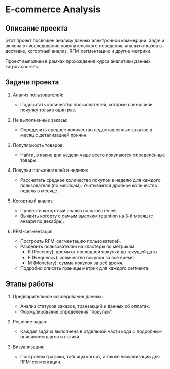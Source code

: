 # E-commerce Analysis
## Описание проекта  
Этот проект посвящен анализу данных электронной коммерции. Задачи включают исследование покупательского поведения, анализ отказов в доставке, когортный анализ, RFM-сегментацию и другие метрики.  

Проект выполнен в рамках прохождения курса аналитики данных karpov.courses.

## Задачи проекта  
1. Анализ пользователей:  
   - Подсчитать количество пользователей, которые совершили покупку только один раз.  
   
2. Не выполненные заказы:  
   - Определить среднее количество недоставленных заказов в месяц с детализацией причин.  

3. Популярность товаров:  
   - Найти, в какие дни недели чаще всего покупаются определённые товары.  

4. Покупки пользователей в неделю:  
   - Рассчитать среднее количество покупок в неделю для каждого пользователя (по месяцам). Учитывается дробное количество недель в месяце.  

5. Когортный анализ:  
   - Провести когортный анализ пользователей.  
   - Выявить когорту с самым высоким retention на 3-й месяц (с января по декабрь).  

6. RFM-сегментация:  
   - Построить RFM-сегментацию пользователей.  
   - Разделить пользователей на кластеры по метрикам:  
     - R (Recency): время от последней покупки до текущей даты.  
     - F (Frequency): количество покупок за всё время.  
     - M (Monetary): сумма покупок за всё время.  
   - Подробно описать границы метрик для каждого сегмента.  

## Этапы работы  
1. Предварительное исследование данных:  
   - Анализ статусов заказов, транзакций и данных об оплатах.  
   - Формулирование определения "покупки".  

2. Решение задач:  
   - Каждая задача выполнена в отдельной части кода с подробным описанием шагов и логики.  

3. Визуализация:  
   - Построены графики, таблицы когорт, а также визуализации для RFM-сегментации.  
